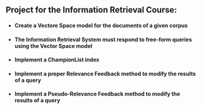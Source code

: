 ## Project for the Information Retrieval Course:
- #### Create a Vectore Space model for the documents of a given corpus
- #### The Information Retrieval System must respond to free-form queries using the Vector Space model
- #### Implement a ChampionList index
- #### Implement a proper Relevance Feedback method to modify the results of a query
- #### Implement a Pseudo-Relevance Feedback method to modify the results of a query

